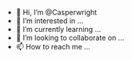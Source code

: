- 👋 Hi, I’m @Casperwright
- 👀 I’m interested in ...
- 🌱 I’m currently learning ...
- 💞️ I’m looking to collaborate on ...
- 📫 How to reach me ...

<!---
Casperwright/Casperwright is a ✨ special ✨ repository because its `README.md` (this file) appears on your GitHub profile.
You can click the Preview link to take a look at your changes.
--->
